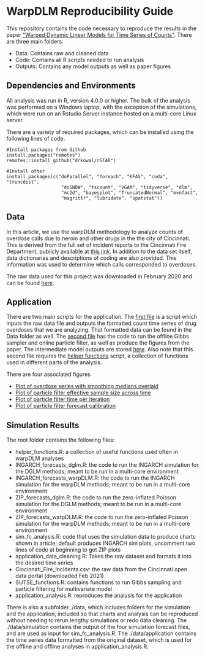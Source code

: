 # WarpDLM Reproducibility Guide

This repository contains the code necessary to reproduce the results in the paper ["Warped Dynamic Linear Models for Time Series of Counts"](https://arxiv.org/abs/2110.14790).  There are three main folders:

* Data: Contains raw and cleaned data 
* Code: Contains all R scripts needed to run analysis
* Outputs: Contains any model outputs as well as paper figures

## Dependencies and Environments
All analysis was run in R, version 4.0.0 or higher. The bulk of the analysis was performed on a Windows laptop, with the exception of the simulations, which were run on an Rstudio Server instance hosted on a multi-core Linux server.

There are a variety of required packages, which can be installed using the following lines of code.

    #Install packages from Github
    install.packages("remotes")
    remotes::install_github("drkowal/rSTAR")
    
    #Install other 
    install.packages(c("doParallel", "foreach", "KFAS", "coda", "truncdist", 
                        "doSNOW", "tscount", "VGAM", "tidyverse", "dlm", 
                        "mc2d", "bayesplot", "TruncatedNormal", "mvnfast",
                        "magrittr", "lubridate", "spatstat"))

    

## Data
In this article, we use the warpDLM methodology to analyze counts of overdose calls due to heroin and other drugs in the the city of Cincinnati.  This is derived from the full set of incident reports to the Cincinnati Fire Department, publicly available at [this link](https://data.cincinnati-oh.gov/Safety/Cincinnati-Fire-Incidents-CAD-including-EMS-ALS-BL/vnsz-a3wp).  In addition to the data set itself, data dictionaries and descriptions of coding are also provided.  This information was used to determine which calls corresponded to overdoses.

The raw data used for this project was downloaded in February 2020 and can be found [here](Data/Cincinnati_Fire_Incidents.zip).

## Application

There are two main scripts for the application. The [first file](Code/application_data_cleaning.R) is a script which inputs the raw data file and outputs the formatted count time series of drug overdoses that we are analyzing. That formatted data can be found in the Data folder as well.  The [second file](Code/application_analysis.R) has the code to run the offline Gibbs sampler and online particle filter, as well as produce the figures from the paper. The intermediate model outputs are stored [here](Outputs/ModelResults/application). Also note that this second file requires the [helper functions](Code/helper_functions.R) script, a collection of functions used in different parts of the analysis.

There are four associated figures
* [Plot of overdose series with smoothing medians overlaid](Outputs/Figures/ODCountsTS.png)
* [Plot of particle filter effective sample size across time](Outputs/Figures/PF_ESS.png)
* [Plot of particle filter time per iteration](Outputs/Figures/PF_TPL.png)
* [Plot of particle filter forecast calibration](Outputs/Figures/calibration.png)

## Simulation Results




The root folder contains the following files:
- helper_functions.R: a collection of useful functions used often in warpDLM analyses
- INGARCH_forecasts_dglm.R: the code to run the INGARCH simulation for the DGLM methods; meant to be run in a multi-core environment
- INGARCH_forecasts_warpDLM.R: the code to run the INGARCH simulation for the warpDLM methods; meant to be run in a multi-core environment
- ZIP_forecasts_dglm.R: the code to run the zero-inflated Poisson simulation for the DGLM methods; meant to be run in a multi-core environment
- ZIP_forecasts_warpDLM.R: the code to run the zero-inflated Poisson simulation for the warpDLM methods; meant to be run in a multi-core environment
- sim_fc_analysis.R: code that uses the simulation data to produce charts shown in article; default produces INGARCH sim plots, uncomment two lines of code at beginning to get ZIP plots
- application_data_cleaning.R: Takes the raw dataset and formats it into the desired time series
- Cincinnati_Fire_Incidents.csv: the raw data from the Cincinnati open data portal (downloaded Feb 2021)
- SUTSE_functions.R: contains functions to run Gibbs sampling and particle filtering for multivariate model
- application_analysis.R: reproduces the analysis for the application

There is also a subfolder ./data, which includes folders for the simulation and the application, included so that charts and analysis can be reproduced without needing to rerun lengthy simulations or redo data cleaning.
The ./data/simulation contains the output of the four simulation forecast files, and are used as input for sim_fc_analysis.R.
The ./data/application contains the time series data formatted from the original dataset, which is used for the offline and offline analyses in application_analysis.R.
